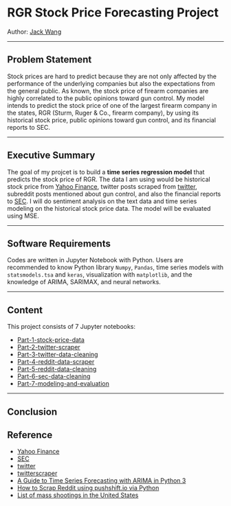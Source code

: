 # RGR Stock Price Forecasting Project

Author: [Jack Wang](https://www.linkedin.com/in/jackweijiawang/)

---

## Problem Statement

Stock prices are hard to predict because they are not only affected by the performance of the underlying companies but also the expectations from the general public. As known, the stock price of firearm companies are highly correlated to the public opinions toward gun control. My model intends to predict the stock price of one of the largest firearm company in the states, RGR (Sturm, Ruger & Co., firearm company), by using its historical stock price, public opinions toward gun control, and its financial reports to SEC. 

---

## Executive Summary

The goal of my projcet is to build a **time series regression model** that predicts the stock price of RGR. The data I am using would be historical stock price from [Yahoo Finance](https://finance.yahoo.com/quote/RGR/history?p=RGR), twitter posts scraped from [twitter](https://twitter.com/), subreddit posts mentioned about gun control, and also the financial reports to [SEC](https://www.sec.gov/cgi-bin/browse-edgar?action=getcompany&CIK=0000095029&type=&dateb=&owner=exclude&count=100). I will do sentiment analysis on the text data and time series modeling on the historical stock price data. The model will be evaluated using MSE.

---

## Software Requirements

Codes are written in Jupyter Notebook with Python. Users are recommended to know Python library `Numpy`, `Pandas`, time series models with `statsmodels.tsa` and `keras`, visualization with `matplotlib`, and the knowledge of ARIMA, SARIMAX, and neural networks.

---

## Content

This project consists of 7 Jupyter notebooks:
- [Part-1-stock-price-data](./code/Part-1-stock-price-data.ipynb)
- [Part-2-twitter-scraper](./code/Part-2-twitter-scraper.ipynb)
- [Part-3-twitter-data-cleaning](./code/Part-3-twitter-data-cleaning.ipynb)
- [Part-4-reddit-data-scraper](./code/Part-4-reddit-data-scraper.ipynb)
- [Part-5-reddit-data-cleaning](./code/Part-5-reddit-data-cleaning.ipynb)
- [Part-6-sec-data-cleaning](./code/Part-6-sec-data-cleaning.ipynb)
- [Part-7-modeling-and-evaluation](./code/Part-7-modeling-and-evaluation.ipynb)

---

## Conclusion



## Reference

- [Yahoo Finance](https://finance.yahoo.com/quote/RGR/history?p=RGR)
- [SEC](https://www.sec.gov/cgi-bin/browse-edgar?action=getcompany&CIK=0000095029&type=&dateb=&owner=exclude&count=100)
- [twitter](https://twitter.com/)
- [twitterscraper](https://github.com/taspinar/twitterscraper)
- [A Guide to Time Series Forecasting with ARIMA in Python 3](https://www.digitalocean.com/community/tutorials/a-guide-to-time-series-forecasting-with-arima-in-python-3)
- [How to Scrap Reddit using pushshift.io via Python](https://medium.com/@pasdan/how-to-scrap-reddit-using-pushshift-io-via-python-a3ebcc9b83f4)
- [List of mass shootings in the United States](https://en.wikipedia.org/wiki/List_of_mass_shootings_in_the_United_States)
